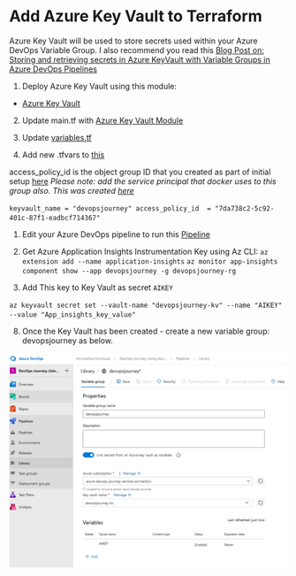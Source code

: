 # Add Azure Key Vault to Terraform

Azure Key Vault will be used to store secrets used within your Azure DevOps Variable Group. I also recommend you read this [Blog Post on: Storing and retrieving secrets in Azure KeyVault with Variable Groups in Azure DevOps Pipelines
](https://thomasthornton.cloud/2021/06/24/storing-and-retrieving-secrets-in-azure-keyvault-with-variable-groups-in-azure-devops-pipelines/)

1. Deploy Azure Key Vault using this module: 

- [Azure Key Vault](labs/4-Deploy-App-AKS/terraform/modules/keyvault)

2. Update main.tf with [Azure Key Vault Module](labs/4-Deploy-App-AKS/terraform/main.tf#L79-L83)


3. Update [variables.tf](labs/4-Deploy-App-AKS/terraform/variables.tf#L86-L94)

4. Add new .tfvars to [this](labs/4-Deploy-App-AKS/vars/production.tfvars#L28-L29)

access_policy_id is the object group ID that you created as part of initial setup [here](labs/1-Initial-Setup/3-Create-Azure-AD-AKS-Admins.md) *Please note: add the service principal that docker uses to this group also. This was created [here](labs/3-Deploy-App-to-ACR/1-Deploy-App-to-ACR.md)*

`keyvault_name = "devopsjourney"
access_policy_id  = "7da738c2-5c92-401c-87f1-eadbcf714367"`

1. Edit your Azure DevOps pipeline to run this [Pipeline](labs/4-Deploy-App-AKS/pipelines/lab4pipeline.yaml)

2. Get Azure Application Insights Instrumentation Key using Az CLI:
`az extension add --name application-insights`
`az monitor app-insights component show --app devopsjourney -g devopsjourney-rg`

7. Add This key to Key Vault as secret `AIKEY`

`az keyvault secret set --vault-name "devopsjourney-kv" --name "AIKEY" --value "App_insights_key_value"`

8. Once the Key Vault has been created - create a new variable group: devopsjourney as below.

![](images/deploy-app-aks-3.png)